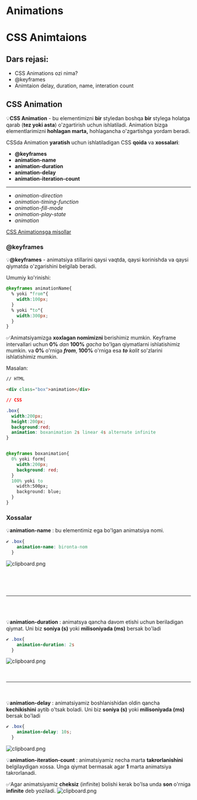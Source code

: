 # Animations

# CSS Animtaions
## Dars rejasi:
- CSS Animations ozi nima?
- @keyframes
- Animtaion delay, duration, name, interation count 

## CSS Animation
💡**CSS Animation** - bu elementimizni **bir** styledan boshqa **bir** stylega holatga qarab (**tez yoki asta**) o'zgartirish uchun ishlatiladi. Animation bizga elementlarimizni **hohlagan marta,** hohlagancha o'zgartishga yordam beradi.

CSSda Animation **yaratish** uchun ishlatiladigan CSS **qoida** va **xossalari**:
- **@keyframes**
- **animation-name**
- **animation-duration**
- **animation-delay**
- **animation-iteration-count**
****
- *animation-direction*
- *animation-timing-function*
- *animation-fill-mode*
- *animation-play-state*
- *animation*

[CSS Animationsga misollar](https://freefrontend.com/css-animation-examples/)

### @keyframes
💡**@keyframes** - animatsiya stillarini qaysi vaqtda, qaysi korinishda va qaysi qiymatda o'zgarishini belgilab beradi.

Umumiy ko'rinishi:

```CSS
@keyframes animationName{
  % yoki "from"{
    width:100px;
  }
  % yoki "to"{
    width:300px;
  }
}
 ```
 
 ✅Animatsiyamizga **xoxlagan nomimizni** berishimiz mumkin. Keyframe intervallari uchun **0%** *dan* **100%** *gacha* bo'lgan qiymatlarni ishlatishimiz mumkin. va **0%** o'rniga ***from***, **100%** o'rniga esa ***to*** *kalit* so'zlarini ishlatishimiz mumkin.
 
 
 Masalan:
 
 ```HTML
// HTML

<div class="box">animation</div>
```
```CSS
// CSS

.box{
  width:200px;
  height:200px;
  background:red;
  animation: boxanimation 2s linear 4s alternate infinite
}


@keyframes boxanimation{
  0% yoki form{
    width:200px;
    background: red;
  }
  100% yoki to
    width:500px;
    background: blue;
  }
}
```

### Xossalar

💡**animation-name** : bu elementimiz ega bo'lgan animatsiya nomi.
```CSS
✔ .box{
    animation-name: bironta-nom
  }
```
![clipboard.png](mv-QRKUTY-clipboard.png)

<br><br>
<br>

****
<br>
<br>

💡**animation-duration** : animatsya qancha davom etishi uchun beriladigan qiymat. Uni biz **soniya (s)** yoki **milisoniyada (ms)** bersak bo'ladi
```CSS
✔ .box{
    animation-duration: 2s
  }
```
![clipboard.png](VsjrxbF4c-clipboard.png)
<br><br>
<br>
****
<br><br>
💡**animation-delay** : animatsiyamiz boshlanishidan oldin qancha **kechikishini** aytib o'tsak boladi. Uni biz **soniya (s)** yoki **milisoniyada (ms)** bersak bo'ladi
```CSS
✔ .box{
    animation-delay: 10s;
  }
```
![clipboard.png](6yfAYIyos-clipboard.png)


💡**animation-iteration-count** : animatsiyamiz necha marta **takrorlanishini** belgilaydigan xossa. Unga qiymat bermasak agar **1** marta animatsiya takrorlanadi.

✅Agar animatsiyamiz **cheksiz** (infinite) bolishi kerak bo'lsa unda **son** o'rniga **infinite** deb yoziladi.
![clipboard.png](TbJJtb7pB-clipboard.png)
